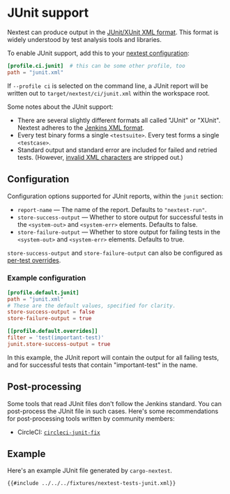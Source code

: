 # JUnit support

Nextest can produce output in the [JUnit/XUnit XML format](https://llg.cubic.org/docs/junit/). This format is widely understood by test analysis tools and libraries.

To enable JUnit support, add this to your [nextest configuration](configuration.md):

```toml
[profile.ci.junit]  # this can be some other profile, too
path = "junit.xml"
```

If `--profile ci` is selected on the command line, a JUnit report will be written out to `target/nextest/ci/junit.xml` within the workspace root.

Some notes about the JUnit support:

- There are several slightly different formats all called "JUnit" or "XUnit". Nextest adheres to the [Jenkins XML format](https://llg.cubic.org/docs/junit/).
- Every test binary forms a single `<testsuite>`. Every test forms a single `<testcase>`.
- Standard output and standard error are included for failed and retried tests. (However, [invalid XML characters](https://en.wikipedia.org/wiki/Valid_characters_in_XML) are stripped out.)

## Configuration

Configuration options supported for JUnit reports, within the `junit` section:

- `report-name` — The name of the report. Defaults to `"nextest-run"`.
- `store-success-output` — Whether to store output for successful tests in the `<system-out>` and `<system-err>` elements. Defaults to false.
- `store-failure-output` — Whether to store output for failing tests in the `<system-out>` and `<system-err>` elements. Defaults to true.

`store-success-output` and `store-failure-output` can also be configured as [per-test overrides](per-test-overrides.md).

### Example configuration

```toml
[profile.default.junit]
path = "junit.xml"
# These are the default values, specified for clarity.
store-success-output = false
store-failure-output = true

[[profile.default.overrides]]
filter = 'test(important-test)'
junit.store-success-output = true
```

In this example, the JUnit report will contain the output for all failing tests, and for successful tests that contain "important-test" in the name.

## Post-processing

Some tools that read JUnit files don't follow the Jenkins standard. You can post-process the JUnit file in such cases. Here's some recommendations for post-processing tools written by community members:

- CircleCI: [`circleci-junit-fix`](https://github.com/conradludgate/circleci-junit-fix)

## Example

Here's an example JUnit file generated by `cargo-nextest`.

```xml
{{#include ../../../fixtures/nextest-tests-junit.xml}}
```
